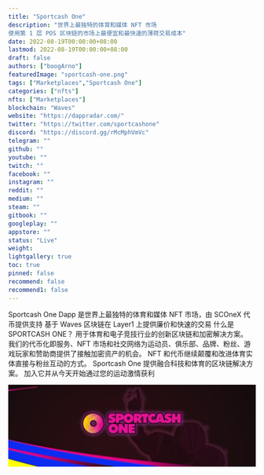 ```yaml
---
title: "Sportcash One"
description: "世界上最独特的体育和媒体 NFT 市场
使用第 1 层 POS 区块链的市场上最便宜和最快速的薄荷交易成本"
date: 2022-08-19T00:00:00+08:00
lastmod: 2022-08-19T00:00:00+08:00
draft: false
authors: ["boogArno"]
featuredImage: "sportcash-one.png"
tags: ["Marketplaces","Sportcash One"]
categories: ["nfts"]
nfts: ["Marketplaces"]
blockchain: "Waves"
website: "https://dappradar.com/"
twitter: "https://twitter.com/sportcashone"
discord: "https://discord.gg/rMcMphVmVc"
telegram: ""
github: ""
youtube: ""
twitch: ""
facebook: ""
instagram: ""
reddit: ""
medium: ""
steam: ""
gitbook: ""
googleplay: ""
appstore: ""
status: "Live"
weight: 
lightgallery: true
toc: true
pinned: false
recommend: false
recommend1: false
---
```

Sportcash One Dapp 是世界上最独特的体育和媒体 NFT 市场，由 SCOneX 代币提供支持
基于 Waves 区块链在 Layer1 上提供廉价和快速的交易
什么是 SPORTCASH ONE？
用于体育和电子竞技行业的创新区块链和加密解决方案。 我们的代币化即服务、NFT 市场和社交网络为运动员、俱乐部、品牌、粉丝、游戏玩家和赞助商提供了接触加密资产的机会。 NFT 和代币继续颠覆和改进体育实体直接与粉丝互动的方式。 Sportcash One 提供融合科技和体育的区块链解决方案。
加入它并从今天开始通过您的运动激情获利

![1080x360](1080x360.jpg)